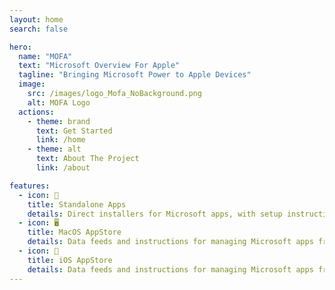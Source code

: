 ```yaml
---
layout: home
search: false

hero:
  name: "MOFA"
  text: "Microsoft Overview For Apple"
  tagline: "Bringing Microsoft Power to Apple Devices"
  image:
    src: /images/logo_Mofa_NoBackground.png
    alt: MOFA Logo
  actions:
    - theme: brand
      text: Get Started
      link: /home
    - theme: alt
      text: About The Project
      link: /about

features:
  - icon: 🚀
    title: Standalone Apps
    details: Direct installers for Microsoft apps, with setup instructions and management tools.
  - icon: 🖥️
    title: MacOS AppStore
    details: Data feeds and instructions for managing Microsoft apps from the Mac App Store.
  - icon: 📱
    title: iOS AppStore
    details: Data feeds and instructions for managing Microsoft apps from the iOS App Store.
---
```

